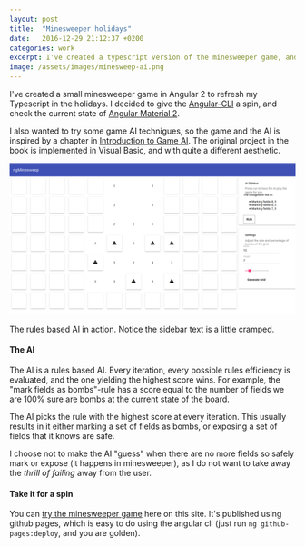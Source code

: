```yaml
---
layout: post
title:  "Minesweeper holidays"
date:   2016-12-29 21:12:37 +0200
categories: work
excerpt: I've created a typescript version of the minesweeper game, and an AI that plays it for me. Implemented using Angular 2 and with Angular Material of course.
image: /assets/images/minesweep-ai.png
---
```


I've created a small minesweeper game in Angular 2 to refresh my Typescript in the holidays. I decided to give the [Angular-CLI](https://github.com/angular/angular-cli) a spin, and check the current state of [Angular Material 2](https://material.angular.io/).

I also wanted to try some game AI technigues, so the game and the AI is inspired by a chapter in [Introduction to Game AI](https://www.amazon.com/Introduction-Game-AI-Neil-Kirby/dp/1598639986). The original project in the book is implemented in Visual Basic, and with quite a different aesthetic.

![AI in action](/assets/images/minesweep-ai.png)
<p class="img-text">The rules based AI in action. Notice the sidebar text is a little cramped.</p>

#### The AI
The AI is a rules based AI. Every iteration, every possible rules efficiency is evaluated, and the one yielding the highest score wins. For example, the "mark fields as bombs"-rule has a score equal to the number of fields we are 100% sure are bombs at the current state of the board.

The AI picks the rule with the highest score at every iteration. This usually results in it either marking a set of fields as bombs, or exposing a set of fields that it knows are safe.

I choose not to make the AI "guess" when there are no more fields so safely mark or expose (it happens in minesweeper), as I do not want to take away the *thrill of failing* away from the user.

#### Take it for a spin
You can [try the minesweeper game](http://hauthorn.me/ng-minesweep/) here on this site. It's published using github pages, which is easy to do using the angular cli (just run `ng github-pages:deploy`, and you are golden).